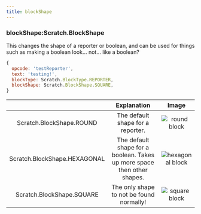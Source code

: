 ```yaml
---
title: blockShape
---
```


### blockShape:Scratch.BlockShape

This changes the shape of a reporter or boolean, and can be used for things such as making a boolean look... not... like a boolean?

```js
{
  opcode: 'testReporter',
  text: 'testing!',
  blockType: Scratch.BlockType.REPORTER,
  blockShape: Scratch.BlockShape.SQUARE,
}
```

| |Explanation|Image|
|:-:|:-:|:-:|
|Scratch.BlockShape.ROUND|The default shape for a reporter.|<img src="/img/docimages/blockshape_round.png" alt="round block"></img>|
|Scratch.BlockShape.HEXAGONAL|The default shape for a boolean. Takes up more space then other shapes.|<img src="/img/docimages/blockshape_hexagonal.png" alt="hexagonal block"></img>|
|Scratch.BlockShape.SQUARE|The only shape to not be found normally!|<img src="/img/docimages/blockshape_square.png" alt="square block"></img>|